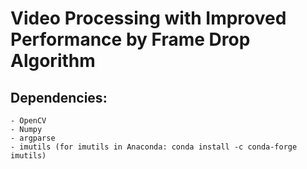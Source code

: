 # Video Processing with Improved Performance by Frame Drop Algorithm

## Dependencies:
    - OpenCV
    - Numpy
    - argparse
    - imutils (for imutils in Anaconda: conda install -c conda-forge imutils)
